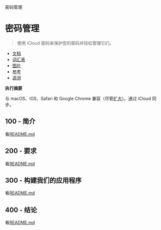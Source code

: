 密码管理

# 密码管理

> 使用 iCloud 密码来保护您的密码并轻松管理它们。

-   [文档](./DOCUMENTATION.md)
-   [词汇表](./GLOSSARY.md)
-   [图片](./IMAGES.md)
-   [参考](./REFERENCES.md)
-   [遥测](./TELEMETRY.md)

**执行摘要**

与 macOS、iOS、Safari 和 Google Chrome 兼容（尽管[扩大](https://chromewebstore.google.com/detail/icloud-passwords/pejdijmoenmkgeppbflobdenhhabjlaj)）。通过 iCloud 同步。

## 100 - 简介

看[README.md](./100/README.md)

## 200 - 要求

看[README.md](./200/README.md)

## 300 - 构建我们的应用程序

看[README.md](./300/README.md)

## 400 - 结论

看[README.md](./400/README.md)
